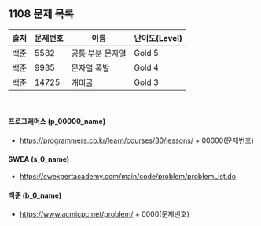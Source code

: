 
## 1108 문제 목록


| 출처     | 문제번호  | 이름        | 난이도(Level) |
|--------|-------|-----------|------------|
| 백준  | 5582  | 공통 부분 문자열 | Gold 5     |
| 백준  | 9935  | 문자열 폭발    | Gold 4     |
| 백준  | 14725 | 개미굴       | Gold 3     | 


<br>

#### 프로그래머스 (p_00000_name)

- https://programmers.co.kr/learn/courses/30/lessons/ + 00000(문제번호)

#### SWEA (s_0_name)

- https://swexpertacademy.com/main/code/problem/problemList.do

#### 백준 (b_0_name)

- https://www.acmicpc.net/problem/ + 0000(문제번호)


